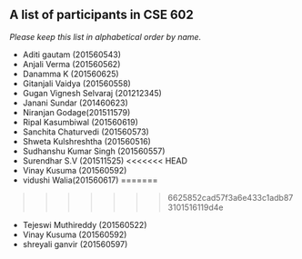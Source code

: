 A list of participants in CSE 602
---------------------------------

*Please keep this list in alphabetical order by name.*
* Aditi gautam (201560543)
* Anjali Verma (201560562)
* Danamma K (201560625)
* Gitanjali Vaidya (201560558)
* Gugan Vignesh Selvaraj (201212345)
* Janani Sundar (201460623)
* Niranjan Godage(201511579)
* Ripal Kasumbiwal (201560619)
* Sanchita Chaturvedi (201560573)
* Shweta Kulshreshtha (201560516)
* Sudhanshu Kumar Singh (201560557)
* Surendhar S.V (201511525)
<<<<<<< HEAD
* Vinay Kusuma (201560592)
* vidushi Walia(201560617)
=======
>>>>>>> 6625852cad57f3a6e433c1adb873101516119d4e
* Tejeswi Muthireddy (201560522)
* Vinay Kusuma (201560592)
* shreyali ganvir (201560597)

